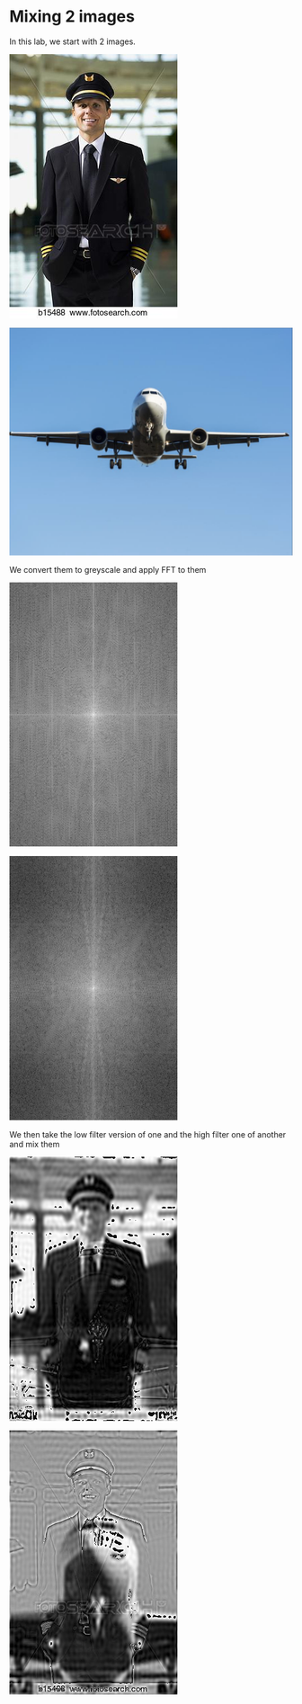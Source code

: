 # Mixing 2 images

In this lab, we start with 2 images.

![image](https://github.com/dipam7/labs_computer_vision/blob/master/lab_2/pilot.jpg)

![image](https://github.com/dipam7/labs_computer_vision/blob/master/lab_2/plane2.png)

We convert them to greyscale and apply FFT to them

![image](https://github.com/dipam7/labs_computer_vision/blob/master/lab_2/pilot_fft.png)

![image](https://github.com/dipam7/labs_computer_vision/blob/master/lab_2/plane_fft.png)

We then take the low filter version of one and the high filter one of another and mix them

![image](https://github.com/dipam7/labs_computer_vision/blob/master/lab_2/plane_and_pilot.png)

![image](https://github.com/dipam7/labs_computer_vision/blob/master/lab_2/pilot_and_plane.png)
